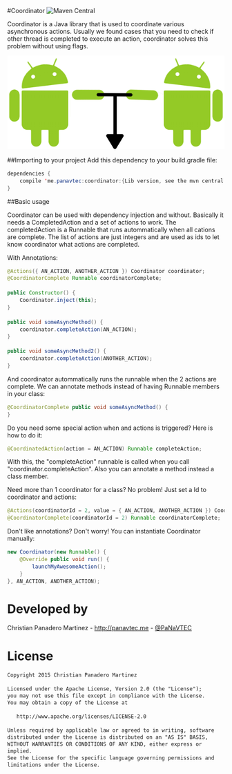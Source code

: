 #Coordinator 
 ![Maven Central](https://img.shields.io/maven-central/v/me.panavtec/coordinator.svg)
 
Coordinator is a Java library that is used to coordinate various asynchronous actions. Usually we found cases that you need to check if other thread is completed to execute an action, coordinator solves this problem without using flags.

![Logo](art/coordinator.png)

##Importing to your project
Add this dependency to your build.gradle file:

```java
dependencies {
    compile 'me.panavtec:coordinator:{Lib version, see the mvn central badge}'
}
```

##Basic usage

Coordinator can be used with dependency injection and without. Basically it needs a CompletedAction and a set of actions to work. The completedAction is a Runnable that runs autommatically when all cations are complete. The list of actions are just integers and are used as ids to let know coordinator what actions are completed.

With Annotations:

```java
@Actions({ AN_ACTION, ANOTHER_ACTION }) Coordinator coordinator;
@CoordinatorComplete Runnable coordinatorComplete;

public Constructor() {
	Coordinator.inject(this);
}

public void someAsyncMethod() {
	coordinator.completeAction(AN_ACTION);
}

public void someAsyncMethod2() {
	coordinator.completeAction(ANOTHER_ACTION);
}

```

And coordinator autommatically runs the runnable when the 2 actions are complete. We can annotate methods instead of having Runnable members in your class:

```java
@CoordinatorComplete public void someAsyncMethod() {
}
```

Do you need some special action when and actions is triggered? Here is how to do it:
```java
@CoordinatedAction(action = AN_ACTION) Runnable completeAction;
```

With this, the "completeAction" runnable is called when you call "coordinator.completeAction". Also you can annotate a method instead a class member.

Need more than 1 coordinator for a class? No problem! Just set a Id to coordinator and actions:

```java
@Actions(coordinatorId = 2, value = { AN_ACTION, ANOTHER_ACTION }) Coordinator coordinator;
@CoordinatorComplete(coordinatorId = 2) Runnable coordinatorComplete;
```

Don't like annotations? Don't worry! You can instantiate Coordinator manually:

```java
new Coordinator(new Runnable() {
	@Override public void run() {
		launchMyAwesomeAction();
	}
}, AN_ACTION, ANOTHER_ACTION);
```

Developed by
============
Christian Panadero Martinez - <a href="http://panavtec.me">http://panavtec.me</a> - <a href="https://twitter.com/panavtec">@PaNaVTEC</a>

License
=======

    Copyright 2015 Christian Panadero Martinez

    Licensed under the Apache License, Version 2.0 (the "License");
    you may not use this file except in compliance with the License.
    You may obtain a copy of the License at

       http://www.apache.org/licenses/LICENSE-2.0

    Unless required by applicable law or agreed to in writing, software
    distributed under the License is distributed on an "AS IS" BASIS,
    WITHOUT WARRANTIES OR CONDITIONS OF ANY KIND, either express or implied.
    See the License for the specific language governing permissions and
    limitations under the License.